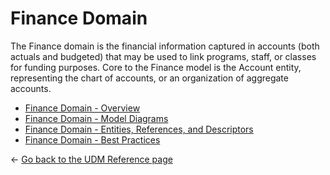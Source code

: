 # Finance Domain

The Finance domain is the financial information captured in accounts (both
actuals and budgeted) that may be used to link programs, staff, or classes for
funding purposes. Core to the Finance model is the Account entity, representing
the chart of accounts, or an organization of aggregate accounts.

* [Finance Domain - Overview](./overview.md)
* [Finance Domain - Model Diagrams](./diagrams.md)
* [Finance Domain - Entities, References, and Descriptors](./entities-references-and-descriptors.md)
* [Finance Domain - Best Practices](./best-practices.md)

← [Go back to the UDM Reference page](../readme.md)
